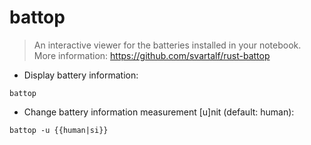 # battop

> An interactive viewer for the batteries installed in your notebook.
> More information: <https://github.com/svartalf/rust-battop>

- Display battery information:

`battop`

- Change battery information measurement [u]nit (default: human):

`battop -u {{human|si}}`
